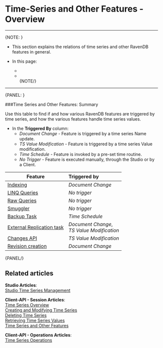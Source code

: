 ﻿# Time-Series and Other Features - Overview
---

{NOTE: }

* This section explains the relations of time series and other RavenDB features 
  in general.  

* In this page:  
  * []()  
  * []()  
{NOTE/}

---

{PANEL: }

###Time Series and Other Features: Summary

Use this table to find if and how various RavenDB features are triggered by time series, 
and how the various features handle time series values.  

* In the **Triggered By** column:  
    * _Document Change_ - Feature is triggered by a time series Name update.  
    * _TS Value Modification_ - Feature is triggered by a time series Value modification.  
    * _Time Schedule_ - Feature is invoked by a pre-set time routine.  
    * _No Trigger_ - Feature is executed manually, through the Studio or by a Client.  

| **Feature** | **Triggered by** |
|-------------|:-------------|
| [Indexing]() | _Document Change_ | 
| [LINQ Queries]() | _No trigger_ |
| [Raw Queries]() | _No trigger_ |
| [Smuggler]() | _No trigger_ |
| [Backup Task]() | _Time Schedule_ |
| [External Replication task]() | _Document Change_, <br> _TS Value Modification_ |
| [Changes API]() | _TS Value Modification_ |
| [Revision creation]() | _Document Change_ |

{PANEL/}

## Related articles
**Studio Articles**:  
[Studio Time Series Management]()  

**Client-API - Session Articles**:  
[Time Series Overview]()  
[Creating and Modifying Time Series]()  
[Deleting Time Series]()  
[Retrieving Time Series Values]()  
[Time Series and Other Features]()  

**Client-API - Operations Articles**:  
[Time Series Operations]()  
